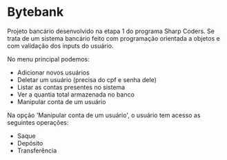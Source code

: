 # Bytebank
Projeto bancário desenvolvido na etapa 1 do programa Sharp Coders. Se trata de um sistema bancário feito com programação orientada a objetos e com validação dos inputs do usuário.

No menu principal podemos:
- Adicionar novos usuários
- Deletar um usuário (precisa do cpf e senha dele)
- Listar as contas presentes no sistema
- Ver a quantia total armazenada no banco
- Manipular conta de um usuário


Na opção 'Manipular conta de um usuário', o usuário tem acesso as seguintes operações:
- Saque
- Depósito
- Transferência